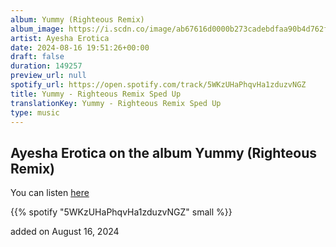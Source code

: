 ```yaml
---
album: Yummy (Righteous Remix)
album_image: https://i.scdn.co/image/ab67616d0000b273cadebdfaa90b4d762ff93823
artist: Ayesha Erotica
date: 2024-08-16 19:51:26+00:00
draft: false
duration: 149257
preview_url: null
spotify_url: https://open.spotify.com/track/5WKzUHaPhqvHa1zduzvNGZ
title: Yummy - Righteous Remix Sped Up
translationKey: Yummy - Righteous Remix Sped Up
type: music
---
```


## Ayesha Erotica on the album Yummy (Righteous Remix)

You can listen [here](https://open.spotify.com/track/5WKzUHaPhqvHa1zduzvNGZ)

{{% spotify "5WKzUHaPhqvHa1zduzvNGZ" small %}}

added on August 16, 2024